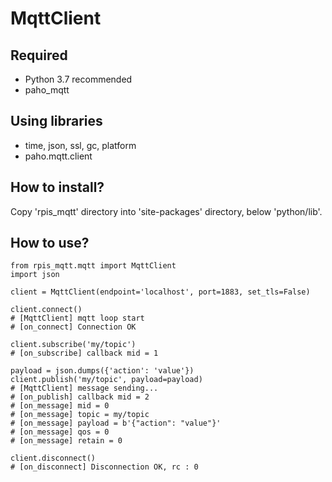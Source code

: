 # MqttClient
## Required
- Python 3.7 recommended
- paho_mqtt

## Using libraries
- time, json, ssl, gc, platform
- paho.mqtt.client

## How to install?
Copy 'rpis_mqtt' directory into 'site-packages' directory, below 'python/lib'.

## How to use?
```
from rpis_mqtt.mqtt import MqttClient
import json

client = MqttClient(endpoint='localhost', port=1883, set_tls=False)

client.connect()
# [MqttClient] mqtt loop start
# [on_connect] Connection OK

client.subscribe('my/topic')
# [on_subscribe] callback mid = 1

payload = json.dumps({'action': 'value'})
client.publish('my/topic', payload=payload)
# [MqttClient] message sending...
# [on_publish] callback mid = 2
# [on_message] mid = 0
# [on_message] topic = my/topic
# [on_message] payload = b'{"action": "value"}'
# [on_message] qos = 0
# [on_message] retain = 0

client.disconnect()
# [on_disconnect] Disconnection OK, rc : 0
```
